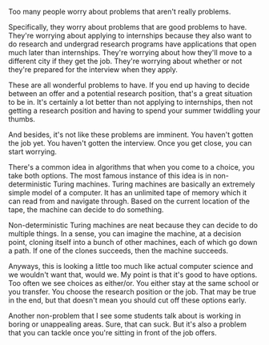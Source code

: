 Too many people worry about problems that aren't really problems.

Specifically, they worry about problems that are good problems to
have. They're worrying about applying to internships because they also
want to do research and undergrad research programs have applications
that open much later than internships. They're worrying about how
they'll move to a different city if they get the job. They're worrying
about whether or not they're prepared for the interview when they
apply.

These are all wonderful problems to have. If you end up having to
decide between an offer and a potential research position, that's a
great situation to be in. It's certainly a lot better than not
applying to internships, then not getting a research position and
having to spend your summer twiddling your thumbs.

And besides, it's not like these problems are imminent. You haven't
gotten the job yet. You haven't gotten the interview. Once you get
close, you can start worrying.

There's a common idea in algorithms that when you come to a choice,
you take both options. The most famous instance of this idea is in
non-deterministic Turing machines. Turing machines are basically an
extremely simple model of a computer. It has an unlimited tape of
memory which it can read from and navigate through. Based on the
current location of the tape, the machine can decide to do something.

Non-deterministic Turing machines are neat because they can decide to
do multiple things. In a sense, you can imagine the machine, at a
decision point, cloning itself into a bunch of other machines, each of
which go down a path. If one of the clones succeeds, then the machine
succeeds.

Anyways, this is looking a little too much like actual computer
science and we wouldn't want that, would we. My point is that it's
good to have options. Too often we see choices as either/or. You
either stay at the same school or you transfer. You choose the
research position or the job. That may be true in the end, but that
doesn't mean you should cut off these options early.

Another non-problem that I see some students talk about is working in
boring or unappealing areas. Sure, that can suck. But it's also a
problem that you can tackle once you're sitting in front of the job
offers.


